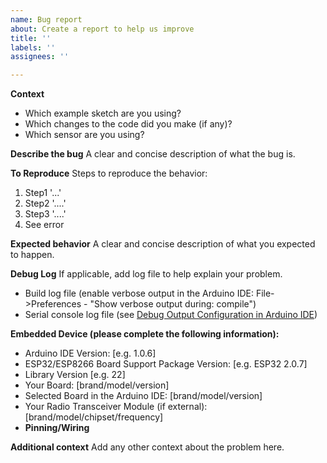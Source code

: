 ```yaml
---
name: Bug report
about: Create a report to help us improve
title: ''
labels: ''
assignees: ''

---
```

**Context**
- Which example sketch are you using?
- Which changes to the code did you make (if any)?
- Which sensor are you using?

**Describe the bug**
A clear and concise description of what the bug is.

**To Reproduce**
Steps to reproduce the behavior:
1. Step1 '...'
2. Step2 '....'
3. Step3 '....'
4. See error

**Expected behavior**
A clear and concise description of what you expected to happen.

**Debug Log**
If applicable, add log file to help explain your problem.
 - Build log file (enable verbose output in the Arduino IDE: File->Preferences - "Show verbose output during: compile")
 - Serial console log file (see [Debug Output Configuration in Arduino IDE](https://github.com/matthias-bs/BresserWeatherSensorReceiver/blob/main/DEBUG_OUTPUT.md))

**Embedded Device (please complete the following information):**
 - Arduino IDE Version: [e.g. 1.0.6]
 - ESP32/ESP8266 Board Support Package Version: [e.g. ESP32 2.0.7]
 - Library Version [e.g. 22]
 - Your Board: [brand/model/version] 
 - Selected Board in the Arduino IDE: [brand/model/version]
 - Your Radio Transceiver Module (if external): [brand/model/chipset/frequency] 
 - **Pinning/Wiring**

**Additional context**
Add any other context about the problem here.
